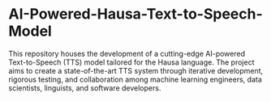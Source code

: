 # AI-Powered-Hausa-Text-to-Speech-Model
This repository houses the development of a cutting-edge AI-powered Text-to-Speech (TTS) model tailored for the Hausa language. The project aims to create a state-of-the-art TTS system through iterative development, rigorous testing, and collaboration among machine learning engineers, data scientists, linguists, and software developers.
